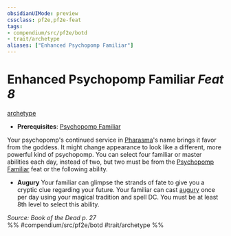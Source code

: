 ```yaml
---
obsidianUIMode: preview
cssclass: pf2e,pf2e-feat
tags:
- compendium/src/pf2e/botd
- trait/archetype
aliases: ["Enhanced Psychopomp Familiar"]
---
```

# Enhanced Psychopomp Familiar  *Feat 8*  
[archetype](rules/traits/archetype.md)  

- **Prerequisites**: [Psychopomp Familiar](compendium/feats/psychopomp-familiar-botd.md)

Your psychopomp's continued service in [Pharasma](compendium/setting/deities/pharasma.md)'s name brings it favor from the goddess. It might change appearance to look like a different, more powerful kind of psychopomp. You can select four familiar or master abilities each day, instead of two, but two must be from the [Psychopomp Familiar](compendium/feats/psychopomp-familiar-botd.md) feat or the following ability.

- **Augury** Your familiar can glimpse the strands of fate to give you a cryptic clue regarding your future. Your familiar can cast [augury](compendium/spells/augury.md) once per day using your magical tradition and spell DC. You must be at least 8th level to select this ability.

*Source: Book of the Dead p. 27*  
%% #compendium/src/pf2e/botd #trait/archetype %%